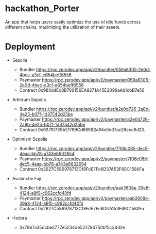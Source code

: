 # hackathon_Porter
An app that helps users easily optimize the use of idle funds across different chains, maximizing the utilization of their assets.





# Deployment
- Sepolia
    - Bundler https://rpc.zerodev.app/api/v2/bundler/059a8305-2e0d-4bec-a3cf-e654beff6556
    - Paymaster https://rpc.zerodev.app/api/v2/paymaster/059a8305-2e0d-4bec-a3cf-e654beff6556
    - Contract 0x980ddEc8B796156EA8271A45E2099aAb1cbB7e56
    
- Arbitrum Sepolia
    - Bundler https://rpc.zerodev.app/api/v2/bundler/a2e0d726-2a8b-4e25-b07f-1d37542d25be
    - Paymaster https://rpc.zerodev.app/api/v2/paymaster/a2e0d726-2a8b-4e25-b07f-1d37542d25be
    - Contract 0x9379f739bE1769Cd689B2a64c0e07ac26aec6d23.
- Optimism Sepolia
    - Bundler https://rpc.zerodev.app/api/v2/bundler/7f06c085-dec5-4eaa-bb78-a743e8632654
    - Paymaster https://rpc.zerodev.app/api/v2/paymaster/7f06c085-dec5-4eaa-bb78-a743e8632654
    - Contract 0x2927C586978713Cf8FdE7Fc6D37A53F69C1580Fa
- Avalanche Fuji
    - Bundler https://rpc.zerodev.app/api/v2/bundler/aab3608a-39a8-4124-a8f0-c962ccfd40fd
    - Paymaster https://rpc.zerodev.app/api/v2/paymaster/aab3608a-39a8-4124-a8f0-c962ccfd40fd
    - Contract 0x2927C586978713Cf8FdE7Fc6D37A53F69C1580Fa
- Hedera
    - 0x7967a35dcbe3777e5234de52279d750bf5c34d2e

